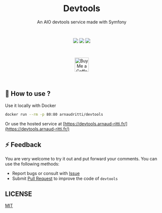 <h1 align="center">Devtools</h1>
<div align="center">
  <p>An AIO devtools service made with Symfony</p>
  <br/>

![](https://img.shields.io/github/workflow/status/arnaud-ritti/devtools/Release?style=flat-square)
[![](https://img.shields.io/github/v/release/arnaud-ritti/devtools?style=flat-square&color=orange)](https://github.com/arnaud-ritti/nr-monit/releases)
![](https://img.shields.io/docker/v/arnaudritti/placeholder-api?label=Docker%20release&style=flat-square)

  <br/>
  <p>
    <a href='https://ko-fi.com/arnaudritti' target='_blank'>
      <img height='35' style='border:0px;height:46px;' src='https://az743702.vo.msecnd.net/cdn/kofi3.png?v=0' border='0' alt='Buy Me a Coffee at ko-fi.com' />
    </a>
  </p>

</div>
<br/>

## 🚀 How to use ?

Use it locally with Docker

```bash
docker run --rm -p 80:80 arnaudritti/devtools
```

Or use the hosted service at [https://devtools.arnaud-ritti.fr/](https://devtools.arnaud-ritti.fr/)

## ⚡ Feedback

You are very welcome to try it out and put forward your comments. You can use the following methods:

- Report bugs or consult with [Issue](https://github.com/arnaud-ritti/devtools/issues)
- Submit [Pull Request](https://github.com/arnaud-ritti/devtools/pulls) to improve the code of `devtools`

## LICENSE

[MIT](./LICENSE)
